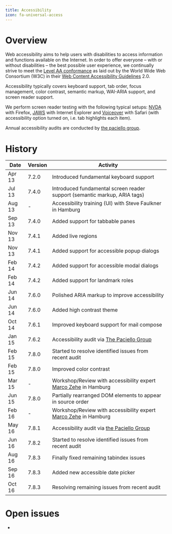 ```yaml
---
title: Accessibility
icon: fa-universal-access
---
```


# Overview

Web accessibility aims to help users with disabilities to access information and functions available on the Internet. In order to offer everyone – with or without disabilities – the best possible user experience, we continually strive to meet the [Level AA conformance][WCAG-WAI] as laid out by the World Wide Web Consortium (W3C) in their [Web Content Accessibility Guidelines][WCAG-TR] 2.0.

Accessibility typically covers keyboard support, tab order, focus management, color contrast, semantic markup, WAI-ARIA support, and screen reader support.

We perform screen reader testing with the following typical setups: [NVDA][NVDA] with Firefox, [JAWS][Jaws] with Internet Explorer and [Voiceover][VO] with Safari (with accessibility option turned on, i.e. tab highlights each item).

Annual accessibility audits are conducted by [the paciello group][TPG].

# History

Date   | Version | Activity
-------| --------| -----------------------------------------------------------------------
Apr 13 | 7.2.0   | Introduced fundamental keyboard support
Jul 13 | 7.4.0   | Introduced fundamental screen reader support (semantic markup, ARIA tags)
Aug 13 | -       | Accessibility training (UI) with Steve Faulkner in Hamburg
Sep 13 | 7.4.0   | Added support for tabbable panes
Nov 13 | 7.4.1   | Added live regions
Nov 13 | 7.4.1   | Added support for accessible popup dialogs
Feb 14 | 7.4.2   | Added support for accessible modal dialogs
Feb 14 | 7.4.2   | Added support for landmark roles
Jun 14 | 7.6.0   | Polished ARIA markup to improve accessibility
Jun 14 | 7.6.0   | Added high contrast theme
Oct 14 | 7.6.1   | Improved keyboard support for mail compose
Jan 15 | 7.6.2   | Accessibility audit via [The Paciello Group][TPG]
Feb 15 | 7.8.0   | Started to resolve identified issues from recent audit
Feb 15 | 7.8.0   | Improved color contrast
Mar 15 | -       | Workshop/Review with accessibility expert [Marco Zehe][MZ] in Hamburg
Jun 15 | 7.8.0   | Partially rearranged DOM elements to appear in source order
Feb 16 | -       | Workshop/Review with accessibility expert [Marco Zehe][MZ] in Hamburg
May 16 | 7.8.1   | Accessibility audit via [the Paciello Group][TPG]
Jun 16 | 7.8.2   | Started to resolve identified issues from recent audit
Aug 16 | 7.8.3   | Finally fixed remaining tabindex issues
Sep 16 | 7.8.3   | Added new accessible date picker
Oct 16 | 7.8.3   | Resolving remaining issues from recent audit

# Open issues
-


[WCAG-TR]: https://www.w3.org/TR/WCAG20/
[WCAG-WAI]: https://www.w3.org/WAI/WCAG2AA-Conformance

[NVDA]: http://www.nvaccess.org/
[JAWS]: http://www.freedomscientific.com/Products/Blindness/JAWS
[VO]: http://www.apple.com/accessibility/osx/voiceover/

[TPG]: https://www.paciellogroup.com/
[MZ]: https://www.marcozehe.de/
